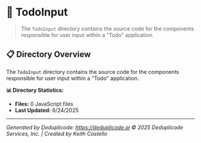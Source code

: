 # 📁 TodoInput

> The `TodoInput` directory contains the source code for the components responsible for user input within a "Todo" application.

## 📋 Directory Overview

The `TodoInput` directory contains the source code for the components responsible for user input within a "Todo" application.

**📊 Directory Statistics:**
- **Files:** 0 JavaScript files
- **Last Updated:** 6/24/2025

---

*Generated by Deduplicode: https://deduplicode.ai*
*© 2025 Deduplicode Services, Inc. | Created by Keith Costello*
